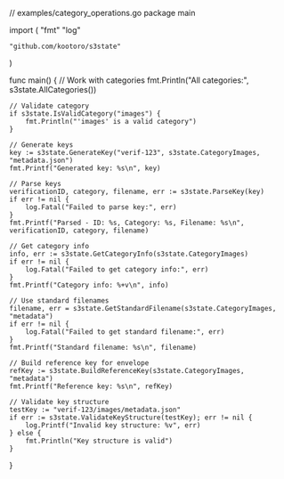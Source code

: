 // examples/category_operations.go
package main

import (
	"fmt"
	"log"

	"github.com/kootoro/s3state"
)

func main() {
	// Work with categories
	fmt.Println("All categories:", s3state.AllCategories())

	// Validate category
	if s3state.IsValidCategory("images") {
		fmt.Println("'images' is a valid category")
	}

	// Generate keys
	key := s3state.GenerateKey("verif-123", s3state.CategoryImages, "metadata.json")
	fmt.Printf("Generated key: %s\n", key)

	// Parse keys
	verificationID, category, filename, err := s3state.ParseKey(key)
	if err != nil {
		log.Fatal("Failed to parse key:", err)
	}
	fmt.Printf("Parsed - ID: %s, Category: %s, Filename: %s\n", verificationID, category, filename)

	// Get category info
	info, err := s3state.GetCategoryInfo(s3state.CategoryImages)
	if err != nil {
		log.Fatal("Failed to get category info:", err)
	}
	fmt.Printf("Category info: %+v\n", info)

	// Use standard filenames
	filename, err = s3state.GetStandardFilename(s3state.CategoryImages, "metadata")
	if err != nil {
		log.Fatal("Failed to get standard filename:", err)
	}
	fmt.Printf("Standard filename: %s\n", filename)

	// Build reference key for envelope
	refKey := s3state.BuildReferenceKey(s3state.CategoryImages, "metadata")
	fmt.Printf("Reference key: %s\n", refKey)

	// Validate key structure
	testKey := "verif-123/images/metadata.json"
	if err := s3state.ValidateKeyStructure(testKey); err != nil {
		log.Printf("Invalid key structure: %v", err)
	} else {
		fmt.Println("Key structure is valid")
	}
}